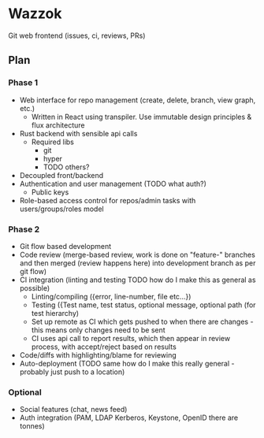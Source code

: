 # Wazzok
Git web frontend (issues, ci, reviews, PRs)

## Plan
### Phase 1
 - Web interface for repo management (create, delete, branch, view graph, etc.)
   - Written in React using transpiler. Use immutable design principles & flux
     architecture
 - Rust backend with sensible api calls
   - Required libs
     - git
     - hyper
     - TODO others?
 - Decoupled front/backend
 - Authentication and user management (TODO what auth?)
   - Public keys
 - Role-based access control for repos/admin tasks with users/groups/roles
   model

### Phase 2
 - Git flow based development
 - Code review (merge-based review, work is done on "feature-" branches and
   then merged (review happens here) into development branch as per git flow)
 - CI integration (linting and testing TODO how do I make this as general as
   possible)
   - Linting/compiling ({error, line-number, file etc...})
   - Testing ({Test name, test status, optional message, optional path (for
     test hierarchy)
   - Set up remote as CI which gets pushed to when there are changes - this
     means only changes need to be sent 
   - CI uses api call to report results, which then appear in review process,
     with accept/reject based on results
 - Code/diffs with highlighting/blame for reviewing
 - Auto-deployment (TODO same how do I make this really general - probably just
   push to a location)

### Optional
 - Social features (chat, news feed)
 - Auth integration (PAM, LDAP Kerberos, Keystone, OpenID there are tonnes)
